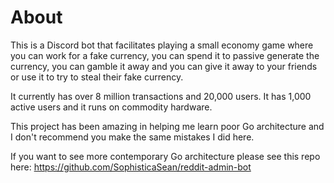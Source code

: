 # About
This is a Discord bot that facilitates playing a small economy game where you can work for a fake currency, you can spend it to passive generate the currency, you can gamble it away and you can give it away to your friends or use it to try to steal their fake currency.

It currently has over 8 million transactions and 20,000 users. It has 1,000 active users and it runs on commodity hardware.

This project has been amazing in helping me learn poor Go architecture and I don't recommend you make the same mistakes I did here.

If you want to see more contemporary Go architecture please see this repo here: https://github.com/SophisticaSean/reddit-admin-bot
